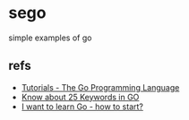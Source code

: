 # sego
simple examples of go


## refs
+ [Tutorials - The Go Programming Language](https://go.dev/doc/tutorial/)
+ [Know about 25 Keywords in GO](https://articles.wesionary.team/eca109855d4d)
+ [I want to learn Go - how to start?](https://developer20.com/i-want-to-learn-go/)
